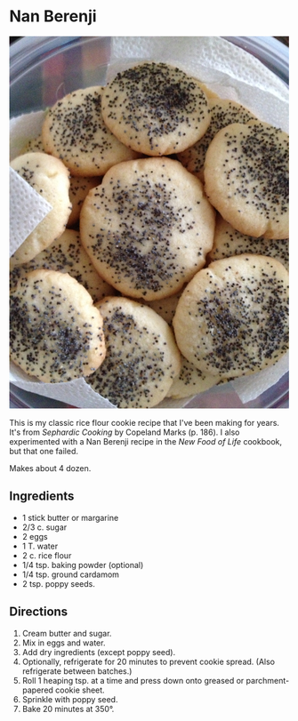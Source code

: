 # Nan Berenji

![Nan berenji](../images/Nan_berenji.jpg)

This is my classic rice flour cookie recipe that I've been making for years. It's from _Sephardic Cooking_ by Copeland Marks (p. 186).  I also experimented with a Nan Berenji recipe in the _New Food of Life_ cookbook, but that one failed.

Makes about 4 dozen.

## Ingredients

* 1 stick butter or margarine
* 2/3 c. sugar
* 2 eggs
* 1 T. water
* 2 c. rice flour
* 1/4 tsp. baking powder (optional)
* 1/4 tsp. ground cardamom
* 2 tsp. poppy seeds.

## Directions

1. Cream butter and sugar.
2. Mix in eggs and water.
3. Add dry ingredients (except poppy seed).
4. Optionally, refrigerate for 20 minutes to prevent cookie spread.  (Also refrigerate between batches.)
5. Roll 1 heaping tsp. at a time and press down onto greased or parchment-papered cookie sheet.
6. Sprinkle with poppy seed.
7. Bake 20 minutes at 350°.
